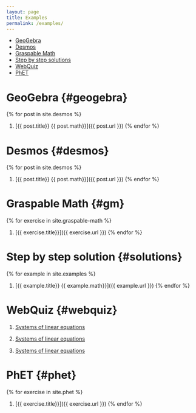 ```yaml
---
layout: page
title: Examples
permalink: /examples/
---
```


- [GeoGebra](#geogebra)
- [Desmos](#desmos)
- [Graspable Math](#graspable-math)
- [Step by step solutions](#solutions)
- [WebQuiz](#webquiz)
- [PhET](#phet)

# GeoGebra {#geogebra}

{% for post in site.desmos %}
1. [{{ post.title}} {{ post.math}}]({{ post.url }})
{% endfor %}

# Desmos {#desmos}

{% for post in site.desmos %}
1. [{{ post.title}} {{ post.math}}]({{ post.url }})
{% endfor %}

# Graspable Math {#gm}

{% for exercise in site.graspable-math %}
1. [{{ exercise.title}}]({{ exercise.url }})
{% endfor %}

# Step by step solution {#solutions}

{% for example in site.examples %}
1. [{{ example.title}} {{ example.math}}]({{ example.url }})
{% endfor %}

# WebQuiz {#webquiz}

1. [Systems of linear equations](https://jordanbell.info/WebQuiz/wq1.html)

1. [Systems of linear equations](https://jordanbell.info/WebQuiz/wq2.html)

1. [Systems of linear equations](https://jordanbell.info/WebQuiz/wq3.html)

# PhET {#phet}

{% for exercise in site.phet %}
1. [{{ exercise.title}}]({{ exercise.url }})
{% endfor %}